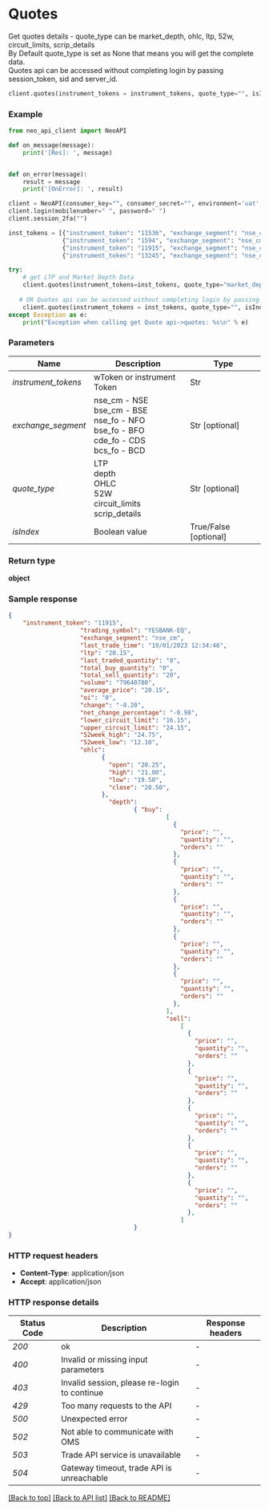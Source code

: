 # **Quotes**
Get quotes details - quote_type can be market_depth, ohlc, ltp, 52w, circuit_limits, scrip_details<br/>
By Default quote_type is set as None that means you will get the complete data.<br/>
Quotes api can be accessed without completing login by passing session_token, sid and server_id.

```python
client.quotes(instrument_tokens = instrument_tokens, quote_type="", isIndex=False, session_token="", sid="", server_id="")
```

### Example

```python
from neo_api_client import NeoAPI

def on_message(message):
    print('[Res]: ', message)


def on_error(message):
    result = message
    print('[OnError]: ', result)

client = NeoAPI(consumer_key="", consumer_secret="", environment='uat', on_message=on_message, on_error=on_error)
client.login(mobilenumber=" ", password=" ")
client.session_2fa("")

inst_tokens = [{"instrument_token": "11536", "exchange_segment": "nse_cm"},
               {"instrument_token": "1594", "exchange_segment": "nse_cm"},
               {"instrument_token": "11915", "exchange_segment": "nse_cm"},
               {"instrument_token": "13245", "exchange_segment": "nse_cm"}]

try:
    # get LTP and Market Depth Data
    client.quotes(instrument_tokens=inst_tokens, quote_type="market_depth", isIndex=False)
    
   # OR Quotes api can be accessed without completing login by passing session_token, sid and server_id
    client.quotes(instrument_tokens = inst_tokens, quote_type="", isIndex=False, session_token="", sid="",server_id="")
except Exception as e:
    print("Exception when calling get Quote api->quotes: %s\n" % e)

```
### Parameters

| Name                | Description                                                                                         | Type                   |
|---------------------|-----------------------------------------------------------------------------------------------------|------------------------|
| *instrument_tokens* | wToken or instrument Token                                                                          | Str                    |
| *exchange_segment*  | nse_cm - NSE<br/>bse_cm - BSE<br/>nse_fo - NFO<br/>bse_fo - BFO<br/>cde_fo - CDS<br/>bcs_fo - BCD   | Str [optional]         |
| *quote_type*        | LTP<br/>depth<br/>OHLC<br/>52W<br/>circuit_limits<br/>scrip_details                                 | Str [optional]         |
| *isIndex*           | Boolean value                                                                                       | True/False [optional]  |


### Return type

**object**

### Sample response

```json
{  
    "instrument_token": "11915", 
                    "trading_symbol": "YESBANK-EQ", 
                    "exchange_segment": "nse_cm", 
                    "last_trade_time": "19/01/2023 12:34:46", 
                    "ltp": "20.15", 
                    "last_traded_quantity": "8", 
                    "total_buy_quantity": "0", 
                    "total_sell_quantity": "20", 
                    "volume": "79640780", 
                    "average_price": "20.15", 
                    "oi": "0", 
                    "change": "-0.20", 
                    "net_change_percentage": "-0.98", 
                    "lower_circuit_limit": "16.15", 
                    "upper_circuit_limit": "24.15", 
                    "52week_high": "24.75", 
                    "52week_low": "12.10", 
                    "ohlc":
                          { 
                            "open": "20.25", 
                            "high": "21.00", 
                            "low": "19.50", 
                            "close": "20.50", 
                          },
                            "depth": 
                                   { "buy": 
                                            [ 
                                              { 
                                                "price": "", 
                                                "quantity": "", 
                                                "orders": "" 
                                              },
                                              { 
                                                "price": "", 
                                                "quantity": "",
                                                "orders": "" 
                                              },
                                              { 
                                                "price": "", 
                                                "quantity": "", 
                                                "orders": "" 
                                              },
                                              { 
                                                "price": "", 
                                                "quantity": "", 
                                                "orders": "" 
                                              },
                                              { 
                                                "price": "", 
                                                "quantity": "", 
                                                "orders": "" 
                                              }, 
                                            ],
                                            "sell": 
                                                [ 
                                                  { 
                                                    "price": "", 
                                                    "quantity": "", 
                                                    "orders": "" 
                                                  },
                                                  { 
                                                    "price": "", 
                                                    "quantity": "", 
                                                    "orders": "" 
                                                  },
                                                  { 
                                                    "price": "", 
                                                    "quantity": "", 
                                                    "orders": "" 
                                                  },
                                                  { 
                                                    "price": "", 
                                                    "quantity": "", 
                                                    "orders": "" 
                                                  },
                                                  { 
                                                    "price": "", 
                                                    "quantity": "", 
                                                    "orders": "" 
                                                  }, 
                                                ] 
                                   } 
}

```

### HTTP request headers

 - **Content-Type**: application/json
 - **Accept**: application/json

### HTTP response details
| Status Code | Description                                  | Response headers |
|-------------|----------------------------------------------|------------------|
| *200*       | ok                                           | -                |
| *400*       | Invalid or missing input parameters          | -                |
| *403*       | Invalid session, please re-login to continue | -                |
| *429*       | Too many requests to the API                 | -                |
| *500*       | Unexpected error                             | -                |
| *502*       | Not able to communicate with OMS             | -                |
| *503*       | Trade API service is unavailable             | -                |
| *504*       | Gateway timeout, trade API is unreachable    | -                |

[[Back to top]](#) [[Back to API list]](../README.md#documentation-for-api-endpoints)  [[Back to README]](../README.md)
